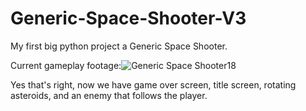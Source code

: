 # Generic-Space-Shooter-V3
 My first big python project a Generic Space Shooter.
 
 Current gameplay footage:![Generic Space Shooter18](https://user-images.githubusercontent.com/102329519/163260205-cefa29ea-2f86-465b-bbff-69e38925b8e8.gif)

 Yes that's right, now we have game over screen, title screen, rotating asteroids, and an enemy that follows the player.
